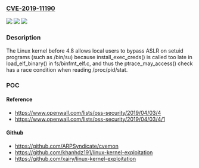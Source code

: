 ### [CVE-2019-11190](https://cve.mitre.org/cgi-bin/cvename.cgi?name=CVE-2019-11190)
![](https://img.shields.io/static/v1?label=Product&message=n%2Fa&color=blue)
![](https://img.shields.io/static/v1?label=Version&message=n%2Fa&color=blue)
![](https://img.shields.io/static/v1?label=Vulnerability&message=n%2Fa&color=brighgreen)

### Description

The Linux kernel before 4.8 allows local users to bypass ASLR on setuid programs (such as /bin/su) because install_exec_creds() is called too late in load_elf_binary() in fs/binfmt_elf.c, and thus the ptrace_may_access() check has a race condition when reading /proc/pid/stat.

### POC

#### Reference
- https://www.openwall.com/lists/oss-security/2019/04/03/4
- https://www.openwall.com/lists/oss-security/2019/04/03/4/1

#### Github
- https://github.com/ARPSyndicate/cvemon
- https://github.com/khanhdz191/linux-kernel-exploitation
- https://github.com/xairy/linux-kernel-exploitation

